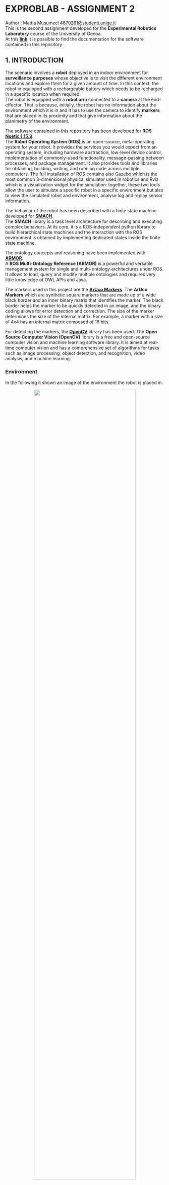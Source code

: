 
# EXPROBLAB - ASSIGNMENT 2
Author : Mattia Musumeci 4670261@studenti.unige.it  
This is the second assignment developed for the <b>Experimental Robotics Laboratory</b> course of the University of Genoa.  
At this <b>[link](https://ilmusu.github.io/Exproblab_Assignment_1/)</b> it is possible to find the documentation for the software contained in this repository.

## 1. INTRODUCTION
The scenario involves a <b>robot</b> deployed in an indoor environment for <b>surveillance purposes</b> whose objective is to visit the different environment locations and explore them for a given amount of time. In this context, the robot in equipped with a rechargeable battery which needs to be recharged in a specific location when required.  
The robot is equipped with a <b>robot arm</b> connected to a <b>camera</b> at the end-effector. That is because, initially, the robot has no information about the environment which it is in and it has to use the camera to identify <b>markers</b> that are placed in its proximity and that give information about the planimetry of the environment.
  
The software contained in this repository has been developed for <b>[ROS Noetic 1.15.9](http://wiki.ros.org/noetic)</b>.  
The <b>Robot Operating System (ROS)</b> is an open-source, meta-operating system for your robot. It provides the services you would expect from an operating system, including hardware abstraction, low-level device control, implementation of commonly-used functionality, message-passing between processes, and package management. It also provides tools and libraries for obtaining, building, writing, and running code across multiple computers.  The full installation of ROS contains also Gazebo which is the most common 3-dimensional physical simulator used in robotics and Rviz which is a visualization widget for the simulation: together, these two tools allow the user to simulate a specific robot in a specific environment but also to view the simulated robot and environment, analyse log and replay sensor information.
  
The behavior of the robot has been described with a finite state machine developed for <b>[SMACH](http://wiki.ros.org/smach)</b>.  
The <b>SMACH</b> library is a task level architecture for describing and executing complex behaviors. At its core, it is a ROS-independent python library to build hierarchical state machines and the interaction with the ROS environment is obtained by implementing dedicated states inside the finite state machine.  
  
The ontology concepts and reasoning have been implemented with <b>[ARMOR](https://github.com/EmaroLab/armor)</b>.  
A <b>ROS Multi-Ontology Reference (ARMOR)</b> is a powerful and versatile management system for single and multi-ontology architectures under ROS. It allows to load, query and modify multiple ontologies and requires very little knowledge of OWL APIs and Java.  

The markers used in this project are the <b>[ArUco Markers](https://docs.opencv.org/4.x/d5/dae/tutorial_aruco_detection.html)</b>.
The <b>ArUco Markers</B> which are synthetic square markers that are made up of a wide black border and an inner binary matrix that identifies the marker. The black border helps the marker to be quickly detected in an image, and the binary coding allows for error detection and correction. The size of the marker determines the size of the internal matrix. For example, a marker with a size of 4x4 has an internal matrix composed of 16 bits.  

For detecting the markers, the <b>[OpenCV](https://opencv.org/)</b> library has been used.
The <b>Open Source Computer Vision (OpenCV)</b> library is a free and open-source computer vision and machine learning software library. It is aimed at real-time computer vision and has a comprehensive set of algorithms for tasks such as image processing, object detection, and recognition, video analysis, and machine learning.

### Environment
In the following it shown an image of the environment the robot is placed in.
<p align="center">
	<img src="https://i.imgur.com/yVivSbS.png" width="80%">
</p>

### Robot
The robot used in the simulation is a differential robot equipped with a simple robotic arm with only three joints, a camera placed at the end-effector and a laser scanner. The following image shows the rendering of robot.
<p align="center">
	<img src="https://i.imgur.com/dq6hsQy.jpg" width="80%">
</p>

The robot description is located in <b>[this](https://github.com/IlMusu/Exproblab_Assignment_2/tree/master/final_assignment/urdf)</b> folder.

### Markers
In the following images are shown the types and placement of the markers that have been used in the simulation: as can be seen, all the markers are in the same location. The robot will be spawned at the center of that location so that it can identify all the markers by just controlling the joints of the robotic arm.  

<p align="center">
	<img src="https://i.imgur.com/aR28QNP.jpg" width="80%">
</p>

Another image of the same location from a different perspective:  

<p align="center">
	<img src="https://i.imgur.com/asekuqh.jpg" width="80%">
</p>

## 2. INSTALLATION AND RUNNING
### Installation
The software contained in this repository is highly dependant on the architecture developed in the first assignment which can be found in this <b>[github repository](https://ilmusu.github.io/Exproblab_Assignment_1)</b>. After correctly following the <b>INSTALLATION AND RUNNING</b> section of the previous assignment it is possible to follow this installation.  
The software contained in this repository is a ROS package.  
Therefore, in order to install the software, it is necessary to create a workspace.  
Notice that it is also possible to use an already existing workspace.
```bash
mkdir -p [workspace_name]/src
```
Then, clone this repository inside the src folder just created:
```bash
cd [workspace_name]/src/
git clone [this_repo_link] .
```

Then, rebuild the workspace by returning to the workspace folder:
```bash
cd ..
catkin_make
```

The setup.bash file must be sourced so that ROS can find the workspace.  
To do this, the following line must be added at the end of the .bashrc file:
```bash
source [workspace_folder]/devel/setup.bash
export PYTHONPATH=$PYTHONPATH:[workspace_folder]/src
```
### Running
In order to run the scripts, it is necessary to first run the ROS master.  
Open a new console and run the following command:
```bash
roscore
```
Some launch files have been prepared in order to simplify the execution.  
Into different terminals, run the following commands:
```bash
roslaunch final_assignment simulation_enviornment.launch
roslaunch final_assignment armor_builder.launch
roslaunch final_assignment robot_surveillance.launch
```
## 2. SOFTWARE ARCHITECTURE
### Component Diagram
In the  <b>component diagram</b>  are shown all the  <b>blocks</b>  and  <b>interfaces</b>  that have been used or developed in order to obtain the desired software architecture.

<p align="center">
<img src=https://github.com/IlMusu/Exproblab_Assignment_2/blob/documentation/images/components_diagram.svg?raw=true">
</p>

- The `marker_server` nodes provides the necessary information regarding a room through the related ArUco marker id. It interacts with:
	- The `marker_detector` node through the <b>/room_info</b> service.
- The `marker_detector` node performs the preliminary inspection routine to obtain all the necessary ArUco markers id. Then, the ids are used to obtain the information about the topology of the environment. It interacts with:
	- The `marker_server` node through the <b>/room_info</b> service.
	- The `robot_inspection_routine` node through the <b>/robot_inspection_routine</b> action.
	- The `ontology_map_builder` node through the <b>/ontology_map/build_map</b> action.
- The `robot_inspection_routine` node makes the arm of the robot rotate in circles at diffent pitches so that all the ArUco markers around the robot are scanned correctly. It interacts with:
	- The `marker_detector` node through the <b>/robot_inspection_routine</b> action.
- The `ontology_map_builder` node loads the default ontology into ARMOR and builds the map following the user requests. It also contains a mapping between each room and its position with respect to the world frame. Notice that in this context, the "position of a room" is defined as a point inside the room that the robot is able to reach.  It interacts with:
   - The `armor_service` library through the <b>/armor_interface_srv</b> service.  
   - The `marker_detector` node through the <b>/ontology_map/build_map</b> action.
   - The `robot_behavior` node through the <b>/ontology_map/reference_name</b> service.  
   - The `robot_behavior` node through the <b>/ontology_map/room_position</b> service.  
- The `motion_controller` node controls the movement of the robot. It interacts with:  
  - The `robot_behaviour` node through the <b>/follow_path</b> message. 
  - The `move_base` node through the <b>/move_base</b> action. 
- The `move_base` node makes the robot move to a goal pose. It interacts with:
	- The `motion_controller` node through the <b>/move_base</b> action. 

The remaining nodes of the architecture are explained in the <b>[README](https://github.com/IlMusu/Exproblab_Assignment_1)</b> of the previous assignment.
A more detailed explanation of the use of the interfaces is available <b>[here](#ros-messages-services-and-actions)</b>.  

### Sequence Diagram
This <b>sequence diagram</b> shows a possible execution of the software contained in this repository. More in details, this diagram shows the execution in time of all the nodes and the requests/responses between them.  
Notice that this diagram only shows the beginning of the execution, ence, the detection of the ArUco markers and the building of the ontology. That is because the remaining part of the diagram is the same shown in the <b>[README](https://github.com/IlMusu/Exproblab_Assignment_1)</b> of the previous assignment.

<p align="center">
<img src=https://github.com/IlMusu/Exproblab_Assignment_2/blob/documentation/images/sequence_diagram.svg?raw=true">
</p>

This first horizonal line shows that there can be multiple iterations of performing the inspection routine and then communicating the markers id to the marker server. That is because at the ispection routine the robot might not have detected all the markers or some of them might be wrong.  
The second horizonal line shows the end of this sequence diagram and the begin of the sequence diagram shown in the repository of the previous assignment.

### ROS Messages Services And Actions
In order to develop the interfaces between the components:  
- The <b>ontology_map_builder</b> node which:  
  - Provides the <b>`/ontology_map/reference_name`</b> service, of type `ReferenceName.srv`, to provide the reference name of the ontology that is loaded into ARMOR. This is done only once the ontology is fully created and loaded.  
  - Provides the <b>`/ontology_map/room_position`</b> service, of type `RoomPosition.srv`, to provide a position inside the requested room. The position is measured with respect to the world frame.  
  - Subscribes to the <b>`/ontology_map/build_map`</b> topic, of type `OntologyMap.msg`, to received the completed odometry of the environment through the message format.  
- The <b>motion_controller</b> node which:  
	- Creates a <b>`/follow_path`</b> action server, of type `FollowPath.action`, to make the follow a path composed of a ordered list of waypoints.  
	- Subscribes to the <b>`/odom`</b> topic, of type `Odometry`, to retrieve the current position of the rotot.
	- Creates a client for the <b>`/move_base`</b> action server, of type `MoveBase.action` to make the robot move between two waypoints of the path.  
- The <b>planner_node</b> node which:  
	- Creates a client for the <b>`/compute_path`</b> action server, of type `ComputePathAction.action`, for computing a path of waypoints from a start to a goal position.
- The <b>robot_inspection_routine </b> node which:  
	- Subscribes to the <b>`/joint0_position_controller/command`</b> topic, of type `Float64`, for controlling the first joint of the robot arm.
	- Subscribes to the <b>`/joint1_position_controller/command`</b> topic, of type `Float64`, for controlling the second joint of the robot arm.
	- Subscribes to the <b>`/camera_position_controller/command`</b> topic, of type `Float64`, for controlling the camera joint of the robot arm.
	- Creates a <b>`/robot_inspection_routine`</b> action server, of type `RobotInspectionRoutine.action`, to make the robot move the arm is a spherical pattern.
- The <b>marker_detector</b> node which:  
	- Subscribes to the <b>`/camera/image_raw`</b> topic, of type `Image.msg`, for receiving the camera images and retrieving any eventual ArUco marker inside the image.
	- Publishes to the <b>`/cmd_vel`</b> topic, of type` Twist.msg`, for updating the velocity of the robot. This is used for making the robot stand still while it is obtaining for the markers.
	- Publishes to the <b>`/ontology_map/build_map`</b> topic, of type `OntologyMap.msg`, for publishing all the necessary information regarding the ontology that needs to be loaded on ARMOR.
	- Uses the <b> `/room_info`</b> service, of type `RoomInformation.srv`,  for requesting the information about a room which is related to an ArUco marker id.

### ROS Parameters
The `ontology_map_builder` node uses the following parameters:  
- /ontology_reference (string) : The reference name of the ontology.  
- /ontology_path (string) : The global path of the default ontology.  
- /ontology_uri (string) : The uri of the ontology.  
- /rooms (list) : The list of rooms names for building the map.  
- /rooms_doors (list) : At index i, the list of doors belonging to room i.  
- /rooms_positions (list) : At index i, the position of room i.  
- /robot_room (string) : The initial room at which the robot is located.  

The `motion_controller` node uses the following parameters:  
- /goal_threshold (float) : The distance from goal at which the robot is considered to be arrived at goal.

## 4. RUNNING CODE
### Detecting The Markers
<p align="center">
<img src="https://github.com/IlMusu/Exproblab_Assignment_2/blob/documentation/gifs/markers_detection.gif?raw=true">
</p>

In this first gif it is possible to observe how the robot is able to detect the ArUco markers around it self: the arm is composed by a rotational joint connected the main chassis which controls the yaw of the arm, and another rotational joint which controls the pitch of the camera.  
The robot performs yaw rotations of the arm from -π to π at different camera pitches.  
It is supposed that the number of placed ArUco markers is known a priori: the robot continues to perform these rotations, which are referred to as <b>"robot inspection routines"</b> until, all the markers are located correctly. 

In fact, it may happen that a marker is not detected correctly and a wrong id is obtained: the robot simply discards the value and continues to scan the environment. This behavior can be observed at the end of the gif when the markers 147 and 148 are discarded.

### Moving In The Environment
<p align="center">
<img src="https://github.com/IlMusu/Exproblab_Assignment_2/blob/documentation/gifs/moving_in_the_environment.gif?raw=true">
</p>

In this second gif instead, it is possible to observe that, after all the markers have been correctly detected, the robot starts to move in the environment following the behaviour described in the previous assignment.

## 5. FUTURE WORK
These are some of the possible improvements that can be carried on this project:
   - Currently the robotic arm placed on the robot chassis moves almost instantly from one configuration to another, this causes some problems with the physics simulation. This problems might be solveed by better tuning the parametes, using a different PID controller, or using another type controller for the arm. 
   - It might happen that the move_base node does not always move the robot is the best possible way and the robot might get stuck on some walls. This problems might be solved by better tuning the move_base parameters or use another node for moving the robot.
